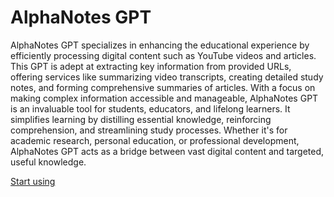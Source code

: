 # AlphaNotes GPT

AlphaNotes GPT specializes in enhancing the educational experience by efficiently processing digital content such as YouTube videos and articles. This GPT is adept at extracting key information from provided URLs, offering services like summarizing video transcripts, creating detailed study notes, and forming comprehensive summaries of articles. With a focus on making complex information accessible and manageable, AlphaNotes GPT is an invaluable tool for students, educators, and lifelong learners. It simplifies learning by distilling essential knowledge, reinforcing comprehension, and streamlining study processes. Whether it's for academic research, personal education, or professional development, AlphaNotes GPT acts as a bridge between vast digital content and targeted, useful knowledge.

[Start using](https://chat.openai.com/g/g-ZdfrSRAyo)